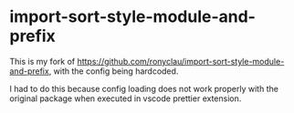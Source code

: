 # import-sort-style-module-and-prefix

This is my fork of https://github.com/ronyclau/import-sort-style-module-and-prefix, with the config being hardcoded.

I had to do this because config loading does not work properly with the original package when executed in vscode prettier extension.
